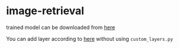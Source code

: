# image-retrieval
trained model can be downloaded from [here](https://drive.google.com/drive/folders/0BxTMMUESla4yZUdBdnV4NDZ1Ymc)


You can add layer according to [here](https://github.com/liaowang0125/layers)  without using  `custom_layers.py`
